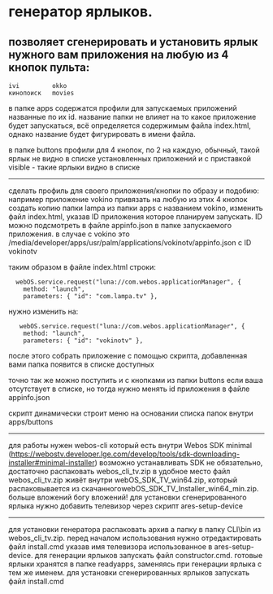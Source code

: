 # генератор ярлыков.

## позволяет сгенерировать и установить ярлык нужного вам приложения на любую из 4 кнопок пульта:

	ivi 		okko
	кинопоиск	movies
	
в папке apps содержатся профили для запускаемых приложений названные по их id.
название папки не влияет на то какое приложение будет запускаться, всё определяется содержимым файла index.html, однако название будет фигурировать в имени файла.

в папке buttons профили для 4 кнопок, по 2 на каждую, обычный, такой ярлык не видно в списке установленных приложений и с приставкой visible - такие ярлыки видно в списке
____
сделать профиль для своего приложения/кнопки по образу и подобию:
например приложение vokino привязать на любую из этих 4 кнопок создать копию папки lampa из папки apps с названием vokino, изменить файл index.html, указав ID приложения которое планируем запускать.
ID можно подсмотреть в файле appinfo.json в папке запускаемого приложения. в случае с vokino это /media/developer/apps/usr/palm/applications/vokinotv/appinfo.json с ID vokinotv

таким образом в файле index.html строки:
```
  webOS.service.request("luna://com.webos.applicationManager", {
    method: "launch",
    parameters: { "id": "com.lampa.tv" },
```
нужно изменить на:
```
   webOS.service.request("luna://com.webos.applicationManager", {
    method: "launch",
    parameters: { "id": "vokinotv" },
```
после этого собрать приложение с помощью скрипта, добавленная вами папка появится в списке доступных

точно так же можно поступить и с кнопками из папки buttons если ваша отсутствует в списке, но тогда нужно менять id приложения в файле appinfo.json

скрипт динамически строит меню на основании списка папок внутри apps/buttons
____
для работы нужен webos-cli который есть внутри Webos SDK minimal (https://webostv.developer.lge.com/develop/tools/sdk-downloading-installer#minimal-installer)
возможно устанавливать SDK не обязательно, достаточно распаковать webos_cli_tv.zip в удобное место
файл webos_cli_tv.zip живёт внутри webOS_SDK_TV_win64.zip, который распаковывается из скачанногоwebOS_SDK_TV_Installer_win64_min.zip. больше вложений богу вложений!
для установки сгенерированного ярлыка нужно добавить телевизор через скрипт ares-setup-device
____
для установки генератора распаковать архив а папку в папку CLI\bin из webos_cli_tv.zip.
перед началом использования нужно отредактировать файл install.cmd указав имя телевизора использованное в ares-setup-device.
для генерации ярлыков запускать файл constructor.cmd. готовые ярлыки хранятся в папке readyapps, заменяясь при генерации ярлыка с тем же именем.
для установки сгенерированных ярлыков запускать файл install.cmd
